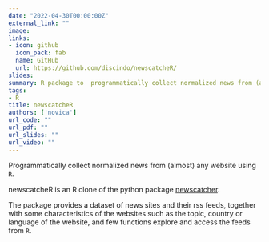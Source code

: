 ```yaml
---
date: "2022-04-30T00:00:00Z"
external_link: ""
image:
links:
- icon: github
  icon_pack: fab
  name: GitHub
  url: https://github.com/discindo/newscatcheR/
slides: 
summary: R package to  programmatically collect normalized news from (almost) any website.
tags:
- R
title: newscatcheR
authors: ['novica']
url_code: ""
url_pdf: ""
url_slides: ""
url_video: ""
---
```

Programmatically collect normalized news from (almost) any website using `R`.

newscatcheR is an R clone of the python package [newscatcher](https://github.com/kotartemiy/newscatcher).

The package provides a dataset of news sites and their rss feeds, together with some characteristics of the websites such as the topic, country or language of the website, and few functions explore and access the feeds from `R`.